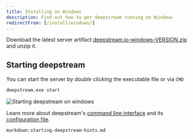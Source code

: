 ```yaml
---
title: Installing on Windows
description: Find out how to get deepstream running on Windows
redirectFrom: [/install/windows/]
---
```


Download the latest server artifact [deepstream.io-windows-VERSION.zip](https://github.com/deepstreamIO/deepstream.io/releases) and unzip it.

## Starting deepstream
You can start the server by _double clicking_ the executable file or via `CMD`

```bash
deepstream.exe start
```

![Starting deepstream on windows](../deepstream-v4.png)

Learn more about deepstream's [command line interface](/docs/server/command-line-interface/) and its [configuration file](/docs/server/configuration/).

`markdown:starting-deepstream-hints.md`
